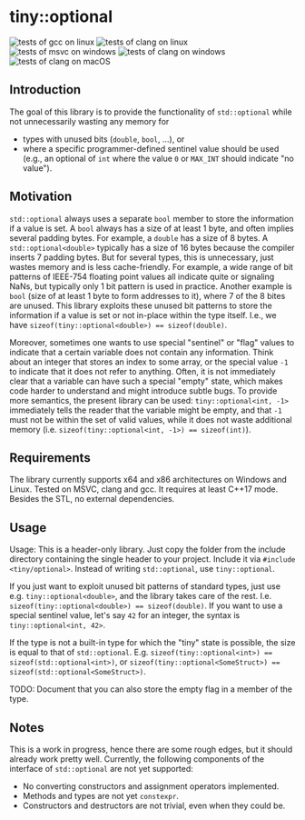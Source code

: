 # tiny::optional

![tests of gcc on linux](https://github.com/Sedeniono/tiny-optional/actions/workflows/test_gcc_linux.yml/badge.svg)
![tests of clang on linux](https://github.com/Sedeniono/tiny-optional/actions/workflows/test_clang_linux.yml/badge.svg)
![tests of msvc on windows](https://github.com/Sedeniono/tiny-optional/actions/workflows/test_msvc_win.yml/badge.svg)
![tests of clang on windows](https://github.com/Sedeniono/tiny-optional/actions/workflows/test_clang_win.yml/badge.svg)
![tests of clang on macOS](https://github.com/Sedeniono/tiny-optional/actions/workflows/test_clang_mac.yml/badge.svg)



## Introduction
The goal of this library is to provide the functionality of `std::optional` while not unnecessarily wasting any memory for 
* types with unused bits (`double`, `bool`, ...), or 
* where a specific programmer-defined sentinel value should be used (e.g., an optional of `int` where the value `0` or `MAX_INT` should indicate "no value").


## Motivation
`std::optional` always uses a separate `bool` member to store the information if a value is set. A `bool` always has a size of at least 1 byte, and often implies several padding bytes. For example, a `double` has a size of 8 bytes. A `std::optional<double>` typically has a size of 16 bytes because the compiler inserts 7 padding bytes. But for several types, this is unnecessary, just wastes memory and is less cache-friendly. For example, a wide range of bit patterns of IEEE-754 floating point values all indicate quite or signaling NaNs, but typically only 1 bit pattern is used in practice. Another example is `bool` (size of at least 1 byte to form addresses to it), where 7 of the 8 bites are unused. This library exploits these unused bit patterns to store the information if a value is set or not in-place within the type itself. I.e., we have `sizeof(tiny::optional<double>) == sizeof(double)`.

Moreover, sometimes one wants to use special "sentinel" or "flag" values to indicate that a certain variable does not contain any information. Think about an integer that stores an index to some array, or the special value `-1` to indicate that it does not refer to anything. Often, it is not immediately clear that a variable can have such a special "empty" state, which makes code harder to understand and might introduce subtle bugs. To provide more semantics, the present library can be used: `tiny::optional<int, -1>` immediately tells the reader that the variable might be empty, and that `-1` must not be within the set of valid values, while it does not waste additional memory (i.e. `sizeof(tiny::optional<int, -1>) == sizeof(int)`).


## Requirements
The library currently supports x64 and x86 architectures on Windows and Linux. Tested on MSVC, clang and gcc. It requires at least C++17 mode. Besides the STL, no external dependencies.


## Usage
Usage: This is a header-only library. Just copy the folder from the include directory containing the single header to your project. Include it via `#include <tiny/optional>`. Instead of writing `std::optional`, use `tiny::optional`.

If you just want to exploit unused bit patterns of standard types, just use e.g. `tiny::optional<double>`, and the library takes care of the rest. I.e. `sizeof(tiny::optional<double>) == sizeof(double)`. If you want to use a special sentinel value, let's say `42` for an integer, the syntax is `tiny::optional<int, 42>`.

If the type is not a built-in type for which the "tiny" state is possible, the size is equal to that of `std::optional`. E.g. `sizeof(tiny::optional<int>) == sizeof(std::optional<int>)`, or `sizeof(tiny::optional<SomeStruct>) == sizeof(std::optional<SomeStruct>)`.

TODO: Document that you can also store the empty flag in a member of the type.


## Notes
This is a work in progress, hence there are some rough edges, but it should already work pretty well.
Currently, the following components of the interface of `std::optional` are not yet supported:
* No converting constructors and assignment operators implemented.
* Methods and types are not yet `constexpr`.
* Constructors and destructors are not trivial, even when they could be.

